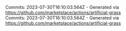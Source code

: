 Commits: 2023-07-30T16:10:03.564Z - Generated via https://github.com/marketplace/actions/artificial-grass
<br>
Commits: 2023-07-30T16:10:03.564Z - Generated via https://github.com/marketplace/actions/artificial-grass
<br>
